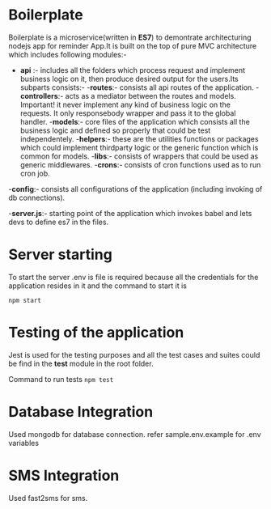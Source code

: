 # Boilerplate
Boilerplate is a microservice(written in **ES7**) to demontrate architecturing nodejs app for reminder App.It is built on the top of pure MVC architecture which includes following modules:- 

- **api** :- includes all the folders which process request and implement business logic on it, then produce desired output for the users.Its subparts consists:- 
  -**routes**:- consists all api routes of the application.
  -**controllers**:- acts as a mediator between the routes and models. Important! it never implement any kind of business logic on the requests. It only responsebody wrapper and pass it to the global handler.
  -**models**:- core files of the application which consists all the business logic and defined so properly that could be test independentely.
  -**helpers**:- these are the utilities functions or packages which could implement thirdparty logic or the generic function which is common for models.
  -**libs**:- consists of wrappers that could be used as generic middlewares.
  -**crons**:- consists of cron functions used as to run cron job.

-**config**:- consists all configurations of the application (including invoking of db connections).

-**server.js**:- starting point of the application which invokes babel and lets devs to define es7 in the files.

# Server starting 
To start the server .env is file is required because all the credentials for the application resides in it and the command to start it is

``` npm start ```



# Testing of the application 
Jest is used for the testing purposes and all the test cases and suites could be find in the **test** module in the root folder.

Command to run tests
``` npm test ```


# Database Integration 
Used mongodb for database connection. refer sample.env.example for .env variables

# SMS Integration 
Used fast2sms for sms.



